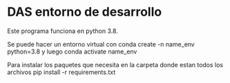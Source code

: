 # DAS entorno de desarrollo

Este programa funciona en python 3.8.

Se puede hacer un entorno virtual con 
conda create -n name_env python=3.8
y luego 
conda activate name_env

Para instalar los paquetes que necesita en la carpeta donde estan todos los archivos 
pip install -r requirements.txt
